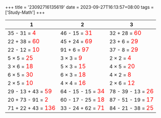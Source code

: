 +++ 
title = '23092716135619' 
date = 2023-09-27T16:13:57+08:00 
tags = ['Study-Math'] 
+++ 

1 | 2 | 3 
-- | -- | -- 
35 - 31 = <font color=red size=4>4</font> | 46 - 15 = <font color=red size=4>31</font> | 32 + 28 = <font color=red size=4>60</font> 
22 + 38 = <font color=red size=4>60</font> | 45 + 24 = <font color=red size=4>69</font> | 23 + 6 = <font color=red size=4>29</font> 
22 - 12 = <font color=red size=4>10</font> | 91 + 6 = <font color=red size=4>97</font> | 37 - 8 = <font color=red size=4>29</font> 
5 × 5 = <font color=red size=4>25</font> | 3 × 3 = <font color=red size=4>9</font> | 2 × 2 = <font color=red size=4>4</font> 
3 × 6 = <font color=red size=4>18</font> | 5 × 3 = <font color=red size=4>15</font> | 4 × 5 = <font color=red size=4>20</font> 
6 × 5 = <font color=red size=4>30</font> | 6 × 3 = <font color=red size=4>18</font> | 4 × 2 = <font color=red size=4>8</font> 
2 × 5 = <font color=red size=4>10</font> | 4 × 4 = <font color=red size=4>16</font> | 2 × 6 = <font color=red size=4>12</font> 
29 - 13 + 43 = <font color=red size=4>59</font> | 64 - 15 - 15 = <font color=red size=4>34</font> | 78 - 39 - 13 = <font color=red size=4>26</font> 
20 + 73 - 91 = <font color=red size=4>2</font> | 60 - 17 - 25 = <font color=red size=4>18</font> | 87 - 51 - 19 = <font color=red size=4>17</font> 
71 + 22 + 43 = <font color=red size=4>136</font> | 33 - 24 + 62 = <font color=red size=4>71</font> | 84 - 21 - 38 = <font color=red size=4>25</font> 

